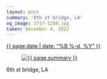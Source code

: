 ```yaml
---
layout: post
summary: '6th st bridge, LA'
og_image: 1717-1280.jpg
taken: December 4, 2022
---
```


<div class="post">
 <time>
  <a href="/1717">
   {{ page.date | date: "%B %-d, %Y" }}
  </a>
 </time>
 <a href="/1717">
  <figure data-taken="12/4/2022">
   <img alt="{{ page.summary }}" sizes="(min-width: 700px) 50vw, calc(100vw - 2rem)" src="{{ site.assets_url }}/1717-640.jpg" srcset="{{ site.assets_url }}/1717-320.jpg 320w, {{ site.assets_url }}/1717-640.jpg 640w, {{ site.assets_url }}/1717-960.jpg 960w, {{ site.assets_url }}/1717-1280.jpg 1280w"/>
  </figure>
 </a>
 <span>
  6th st bridge, LA
 </span>
</div>
